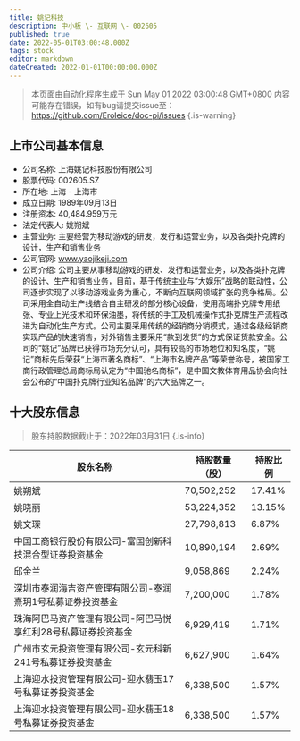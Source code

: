 ```yaml
---
title: 姚记科技
description: 中小板 \- 互联网 \- 002605
published: true
date: 2022-05-01T03:00:48.000Z
tags: stock
editor: markdown
dateCreated: 2022-01-01T00:00:00.000Z
---
```


> 本页面由自动化程序生成于 Sun May 01 2022 03:00:48 GMT+0800
> 内容可能存在错误，如有bug请提交issue至：https://github.com/Eroleice/doc-pi/issues
{.is-warning}

## 上市公司基本信息
- 公司名称: 上海姚记科技股份有限公司
- 股票代码: 002605.SZ
- 所在地: 上海 - 上海市
- 成立日期: 1989年09月13日
- 注册资本: 40,484.959万元
- 法定代表人: 姚朔斌
- 主营业务: 主要经营为移动游戏的研发，发行和运营业务，以及各类扑克牌的设计，生产和销售业务
- 公司官网: www.yaojikeji.com
- 公司介绍: 公司主要从事移动游戏的研发、发行和运营业务，以及各类扑克牌的设计、生产和销售业务，目前，基于传统主业与“大娱乐”战略的联动性，公司逐步实现了以移动游戏业务为重心，不断向互联网领域扩张的竞争格局。公司采用全自动生产线结合自主研发的部分核心设备，使用高端扑克牌专用纸张、专业上光技术和环保油墨，将传统的手工及机械操作式扑克牌生产流程改进为自动化生产方式。公司主要采用传统的经销商分销模式，通过各级经销商实现产品的快速销售，对外销售主要采用“款到发货”的方式保证货款安全。公司的“姚记”品牌已获得市场充分认可，具有较高的市场地位和知名度，“姚记”商标先后荣获“上海市著名商标”、“上海市名牌产品”等荣誉称号，被国家工商行政管理总局商标局认定为“中国驰名商标”，是中国文教体育用品协会向社会公布的“中国扑克牌行业知名品牌”的六大品牌之一。


## 十大股东信息
> 股东持股数据截止于：2022年03月31日
{.is-info}

| 股东名称 | 持股数量（股） | 持股比例 |
| --- | --- | --- |
| 姚朔斌 | 70,502,252 | 17.41% |
| 姚晓丽 | 53,224,352 | 13.15% |
| 姚文琛 | 27,798,813 | 6.87% |
| 中国工商银行股份有限公司-富国创新科技混合型证券投资基金 | 10,890,194 | 2.69% |
| 邱金兰 | 9,058,869 | 2.24% |
| 深圳市泰润海吉资产管理有限公司-泰润熹玥1号私募证券投资基金 | 7,200,000 | 1.78% |
| 珠海阿巴马资产管理有限公司-阿巴马悦享红利28号私募证券投资基金 | 6,929,419 | 1.71% |
| 广州市玄元投资管理有限公司-玄元科新241号私募证券投资基金 | 6,627,900 | 1.64% |
| 上海迎水投资管理有限公司-迎水翡玉17号私募证券投资基金 | 6,338,500 | 1.57% |
| 上海迎水投资管理有限公司-迎水翡玉18号私募证券投资基金 | 6,338,500 | 1.57% |




